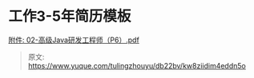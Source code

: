 # 工作3-5年简历模板

[附件: 02-高级Java研发工程师（P6）.pdf](./attachments/UOsUv7JGdDqDjobp/02-高级Java研发工程师（P6）.pdf)



> 原文: <https://www.yuque.com/tulingzhouyu/db22bv/kw8ziidim4eddn5o>